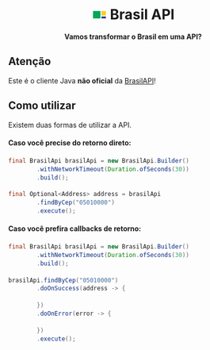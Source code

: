 <h1 align="center"><img src="https://raw.githubusercontent.com/BrasilAPI/BrasilAPI/master/public/brasilapi-logo-small.png"> Brasil API</h1>

<div align="center">
  <p>
    <strong>Vamos transformar o Brasil em uma API?</strong>
  </p>
</div>

## Atenção
Este é o cliente Java **não oficial** da <a href="https://github.com/BrasilAPI/BrasilAPI" target="_blank">BrasilAPI</a>!

## Como utilizar

Existem duas formas de utilizar a API.

#### Caso você precise do retorno direto:
``` java
final BrasilApi brasilApi = new BrasilApi.Builder()
        .withNetworkTimeout(Duration.ofSeconds(30))
        .build();

final Optional<Address> address = brasilApi
        .findByCep("05010000")
        .execute();
```

#### Caso você prefira callbacks de retorno:
``` java
final BrasilApi brasilApi = new BrasilApi.Builder()
        .withNetworkTimeout(Duration.ofSeconds(30))
        .build();

brasilApi.findByCep("05010000")
        .doOnSuccess(address -> {

        })
        .doOnError(error -> {

        })
        .execute();
```
